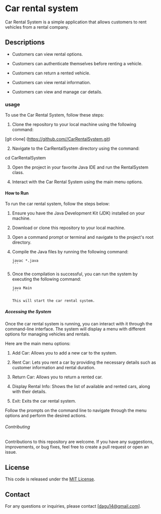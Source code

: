 # Car rental system
Car Rental System is a simple application that allows customers to rent vehicles from a rental company.
## Descriptions
 - Customers can view rental options.

- Customers can authenticate themselves before renting a vehicle.

- Customers can return a rented vehicle.

- Customers can view rental information.

- Customers can view and manage car details.
### usage
To use the Car Rental System, follow these steps:


1. Clone the repository to your local machine using the following command:

[git clone] (https://github.com//CarRentalSystem.git)

2. Navigate to the CarRentalSystem directory using the command:

cd CarRentalSystem


3. Open the project in your favorite Java IDE and run the RentalSystem class.


4. Interact with the Car Rental System using the main menu options.
 

#### How to Run

To run the car rental system, follow the steps below:

1. Ensure you have the Java Development Kit (JDK) installed on your machine.

2. Download or clone this repository to your local machine.

3. Open a command prompt or terminal and navigate to the project's root directory.

4. Compile the Java files by running the following command:

   ````
   javac *.java
   ```

5. Once the compilation is successful, you can run the system by executing the following command:

   ````
   java Main
   ```

   This will start the car rental system.

##### Accessing the System

Once the car rental system is running, you can interact with it through the command-line interface. The system will display a menu with different options for managing vehicles and rentals.

Here are the main menu options:

1. Add Car: Allows you to add a new car to the system.

2. Rent Car: Lets you rent a car by providing the necessary details such as customer information and rental duration.

3. Return Car: Allows you to return a rented car.

4. Display Rental Info: Shows the list of available and rented cars, along with their details.

5. Exit: Exits the car rental system.

Follow the prompts on the command line to navigate through the menu options and perform the desired actions.


###### Contributing

Contributions to this repository are welcome. If you have any suggestions, improvements, or bug fixes, feel free to create a pull request or open an issue.

## License

This code is released under the [MIT License](LICENSE).

## Contact

For any questions or inquiries, please contact [dagu14@gmail.com].

